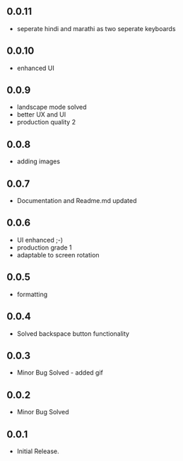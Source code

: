 ## 0.0.11

- seperate hindi and marathi as two seperate keyboards

## 0.0.10

- enhanced UI

## 0.0.9

- landscape mode solved 
- better UX and UI
- production quality 2

## 0.0.8

- adding images

## 0.0.7

- Documentation and Readme.md updated


## 0.0.6

- UI enhanced ;-)
- production grade 1
- adaptable to screen rotation

## 0.0.5

- formatting

## 0.0.4

- Solved backspace button functionality

## 0.0.3

- Minor Bug Solved - added gif

## 0.0.2

- Minor Bug Solved

## 0.0.1

- Initial Release.